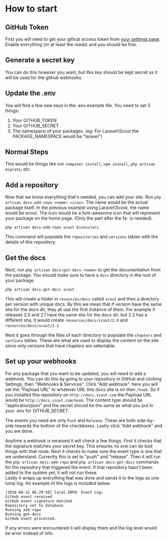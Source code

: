 # How to start

## GitHub Token
First you will need to get your github access token from [your settings page](https://github.com/settings/tokens).  Enable 
everything (or at least the reads) and you should be fine.

## Generate a secret key
You can do this however you want, but this key should be kept secret as it will be used for the github webhooks.

## Update the .env
You will find a few new keys in the .env.example file.  You need to set 3 things:

1. Your GITHUB_TOKEN
2. Your GITHUB_SECRET
3. The namespace of your packages.  (eg: For Laravel\Scout the PACKAGE_NAMESPACE would be "laravel")

## Normal Steps
This would be things like run `composer install`, `npm install`, `php artisan migrate`, etc.

## Add a repository
Now that we know everything that's needed, you can add your site.  Run `php artisan docs:add-repo <name> <icon>`.  The 
name would be the actual package itself.  In the previous example using Laravel\Scout, the name would be scout.  The icon 
would be a font-awesome icon that will represent your package on the home page.  (Only the part after the fa- is needed).

`php artisan docs:add-repo scout binoculars`

This command will populate the `repositories` and `versions` tables with the details of this repository.

## Get the docs
Next, run `php artisan docs:get-docs <name>` to get the documentation from the package.  You should make sure to have a 
`docs` directory in the root of your package.

`php artisan docs:get-docs scout`

This will create a folder in `resources/docs` called `scout` and then a directory per version with unique docs.  By this 
we mean that if version have the same sha for the docs dir, they all use the first instance of them.  For example if releases 
2.0 and 2.1 have the same sha for the docs dir, but 2.2 has a different sha, it would create `resources/docs/scout/2.0` and 
`resources/docs/scout/2.2`.

Next it goes through the files of each directory to populate the `chapters` and `sections` tables.  These are what are used 
to display the content on the site since only versions that have chapters are selectable.

## Set up your webhooks
For any package that you want to be updated, you will need to add a webhook.  You can do this by going to your repository in 
GitHub and clicking Settings, then "Webhooks & Services".  Click "Add webhook".  here you will set the "Payload URL" to whatever 
URL this docs site is on then `/hook`.  So if you installed this repository on `http://docs.scout.com` the Payload URL would 
be `http://docs.scout.com/hook`.  The content type should be "application/json" and the secret should be the same as what 
you put in your .env for GITHUB_SECRET.

The events you need are only `Push` and `Release`.  These are both side-by-side towards the bottom of the checkboxes.  Lastly 
click "Add webhook" and you are done.

Anytime a webhook is received it will check a few things.  First it checks that the signature matches your secret key.  This 
ensures no one can do bad things with that route.  Next it checks to make sure the event type is one that we understand.  Currently 
this is set to "push" and "release".  Then it will run the `php artisan docs:add-repo` and `php artisan docs:get-docs` commands 
for the repository that triggered the event.  If that repository hasn't been added to the system yet, it will not run these.  
Lastly it wraps up everything that was done and sends it to the logs as one lump log.  An example of the logs is included below.

```
[2016-08-22 06:29:50] local.INFO: Event Log:
GitHub event received
GitHub event signature matched
Repository set to database
Running add-repo
Running get-docs
GitHub event processed.  
```

If any errors were encountered it will display them and the log level would be error instead of info.
